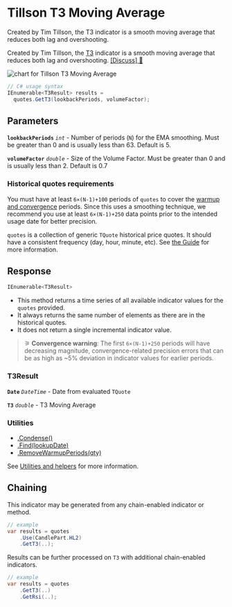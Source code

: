 # Tillson T3 Moving Average

 Created by Tim Tillson, the T3 indicator is a smooth moving average that reduces both lag and overshooting.



Created by Tim Tillson, the [T3](https://www.forexfactory.com/attachment.php/845855?attachmentid=845855&d=1322724313) indicator is a smooth moving average that reduces both lag and overshooting.
[[Discuss] &#128172;](https://github.com/DaveSkender/Stock.Indicators/discussions/332 "Community discussion about this indicator")

![chart for Tillson T3 Moving Average]()

```csharp
// C# usage syntax
IEnumerable<T3Result> results =
  quotes.GetT3(lookbackPeriods, volumeFactor);
```

## Parameters

**`lookbackPeriods`** _`int`_ - Number of periods (`N`) for the EMA smoothing.  Must be greater than 0 and is usually less than 63.  Default is 5.

**`volumeFactor`** _`double`_ - Size of the Volume Factor.  Must be greater than 0 and is usually less than 2.  Default is 0.7

### Historical quotes requirements

You must have at least `6×(N-1)+100` periods of `quotes` to cover the [warmup and convergence](https://github.com/DaveSkender/Stock.Indicators/discussions/688) periods.  Since this uses a smoothing technique, we recommend you use at least `6×(N-1)+250` data points prior to the intended usage date for better precision.

`quotes` is a collection of generic `TQuote` historical price quotes.  It should have a consistent frequency (day, hour, minute, etc).  See [the Guide](../guide.md#historical-quotes) for more information.

## Response

```csharp
IEnumerable<T3Result>
```

- This method returns a time series of all available indicator values for the `quotes` provided.
- It always returns the same number of elements as there are in the historical quotes.
- It does not return a single incremental indicator value.

>&#9886; **Convergence warning**: The first `6×(N-1)+250` periods will have decreasing magnitude, convergence-related precision errors that can be as high as ~5% deviation in indicator values for earlier periods.

### T3Result

**`Date`** _`DateTime`_ - Date from evaluated `TQuote`

**`T3`** _`double`_ - T3 Moving Average

### Utilities

- [.Condense()](../utilities.md#condense)
- [.Find(lookupDate)](../utilities.md#find-indicator-result-by-date)
- [.RemoveWarmupPeriods(qty)](../utilities.md#remove-warmup-periods)

See [Utilities and helpers](../utilities.md#utilities-for-indicator-results) for more information.

## Chaining

This indicator may be generated from any chain-enabled indicator or method.

```csharp
// example
var results = quotes
    .Use(CandlePart.HL2)
    .GetT3(..);
```

Results can be further processed on `T3` with additional chain-enabled indicators.

```csharp
// example
var results = quotes
    .GetT3(..)
    .GetRsi(..);
```
